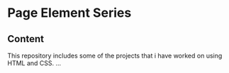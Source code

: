 # Page Element Series
## Content
This repository includes some of the projects that i have worked on using HTML and CSS.
...
